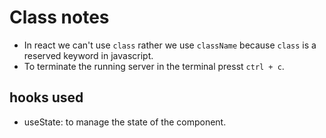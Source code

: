 # Class notes

- In react we can't use `class` rather we use `className` because `class` is a reserved keyword in javascript.
- To terminate the running server in the terminal presst `ctrl + c`.

## hooks used

- useState: to manage the state of the component.
